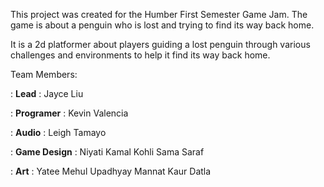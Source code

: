 This project was created for the Humber First Semester Game Jam. The game is about a penguin who is lost and trying to find its way back home.

It is a 2d platformer about players guiding a lost penguin through various challenges and environments to help it find its way back home.

Team Members:

 : __Lead__ :
Jayce Liu

 : __Programer__ :
Kevin Valencia

 : __Audio__ :
Leigh Tamayo

: __Game Design__ :
Niyati Kamal Kohli 
Sama Saraf

: __Art__ :
Yatee Mehul Upadhyay
Mannat Kaur Datla

